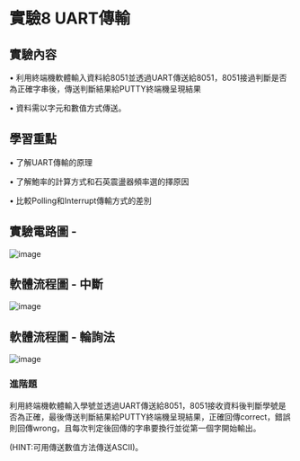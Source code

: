 # 實驗8 UART傳輸
## 實驗內容 
• 利用終端機軟體輸入資料給8051並透過UART傳送給8051，8051接過判斷是否為正確字串後，傳送判斷結果給PUTTY終端機呈現結果

• 資料需以字元和數值方式傳送。


## 學習重點
• 了解UART傳輸的原理

• 了解鮑率的計算方式和石英震盪器頻率選的擇原因

• 比較Polling和Interrupt傳輸方式的差別

## 實驗電路圖 - 
![image](https://github.com/conner1231230/Microprocessor-and-Interface-Design/assets/94916111/b43ad5be-4058-4c3c-89bb-4e3e08c90a26)

## 軟體流程圖 - 中斷
![image](https://github.com/conner1231230/Microprocessor-and-Interface-Design/assets/94916111/a4b9337e-64be-4bfb-9f7a-6c17c246999c)

## 軟體流程圖 - 輪詢法
![image](https://github.com/conner1231230/Microprocessor-and-Interface-Design/assets/94916111/e9c9acae-570f-4192-9d63-366b9c7a3cb0)


### 進階題

利用終端機軟體輸入學號並透過UART傳送給8051，8051接收資料後判斷學號是否為正確，最後傳送判斷結果給PUTTY終端機呈現結果，正確回傳correct，錯誤則回傳wrong，且每次判定後回傳的字串要換行並從第一個字開始輸出。

(HINT:可用傳送數值方法傳送ASCII)。
